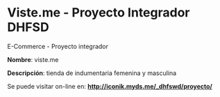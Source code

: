 # Viste.me - Proyecto Integrador DHFSD
E-Commerce - Proyecto integrador

**Nombre**: viste.me

**Descripción**: tienda de indumentaria femenina y masculina

Se puede visitar on-line en: **http://iconik.myds.me/_dhfswd/proyecto/**